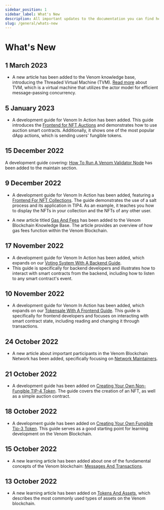 ```yaml
---
sidebar_position: 1
sidebar_label: What's New
description: All important updates to the documentation you can find here
slug: /general/whats-new
---
```


# What's New

## 1 March 2023

* A new article has been added to the Venom knowledge base, introducing the Threaded Virtual Machine (TVM). [Read more](../learn/threaded_virtual_machine.md) about TVM, which is a virtual machine that utilizes the actor model for efficient message-passing concurrency.

## 5 January 2023

* A development guide for Venom In Action has been added. This guide introduces the [Frontend for NFT Auctions](../../build/development-guides/how-to-create-your-own-non-fungible-tip-4-token/venom-in-action/frontend-for-nft-auction.md) and demonstrates how to use auction smart contracts. Additionally, it shows one of the most popular dApp actions, which is sending users' fungible tokens.

## 15 December 2022

A development guide covering: [How To Run A Venom Validator Node](../maintain/how-to-become-a-validator.md) has been added to the maintain section.

## 9 December 2022

* A development guide for Venom In Action has been added, featuring a [Frontend For NFT Collections](../../build/development-guides/how-to-create-your-own-non-fungible-tip-4-token/venom-in-action/frontend-for-nft-collection.md).
The guide demonstrates the use of a salt process and its application in TIP4. As an example, it teaches you how to display the NFTs in your collection and the NFTs of any other user.

* A new article titled [Gas And Fees](../learn/gas-and-fees.md) has been added to the Venom Blockchain Knowledge Base. The article provides an overview of how gas fees function within the Venom Blockchain.

## 17 November 2022

* A development guide for Venom In Action has been added, which expands on our [Voting System With A Backend Guide](../../build/development-guides/developing-of-simple-voting-system/venom-in-action/extend-our-voting-system-with-backend.md).
* This guide is specifically for backend developers and illustrates how to interact with smart contracts from the backend, including how to listen to any smart contract's event.

## 10 November 2022

* A development guide for Venom In Action has been added, which expands on our [Tokensale With A Frontend Guide](../../build/development-guides/how-to-create-your-own-fungible-tip-3-token/venom-in-action/extend-our-tokensale-with-frontend.md).
This guide is specifically for frontend developers and focuses on interacting with smart contract state, including reading and changing it through transactions.

## 24 October 2022

* A new article about important participants in the Venom Blockchain Network has been added, specifically focusing on [Network Maintainers](../maintain/network-maintainers.md).

## 21 October 2022

* A development guide has been added on [Creating Your Own Non-Fungible TIP-4 Token](../../build/development-guides/how-to-create-your-own-non-fungible-tip-4-token/non-fungible-tokens-in-venom-network.md).
The guide covers the creation of an NFT, as well as a simple auction contract.

## 18 October 2022

* A development guide has been added on [Creating Your Own Fungible Tip-3 Token](../../build/development-guides/how-to-create-your-own-fungible-tip-3-token/fungible-tokens-in-venom-network.md).
This guide serves as a good starting point for learning development on the Venom Blockchain.

## 15 October 2022

* A new learning article has been added about one of the fundamental concepts of the Venom blockchain: [Messages And Transactions](../learn/messages-and-transactions.md).

## 13 October 2022

* A new learning article has been added on [Tokens And Assets](../learn/tokens-and-assets.md),
which describes the most commonly used types of assets on the Venom blockchain.
